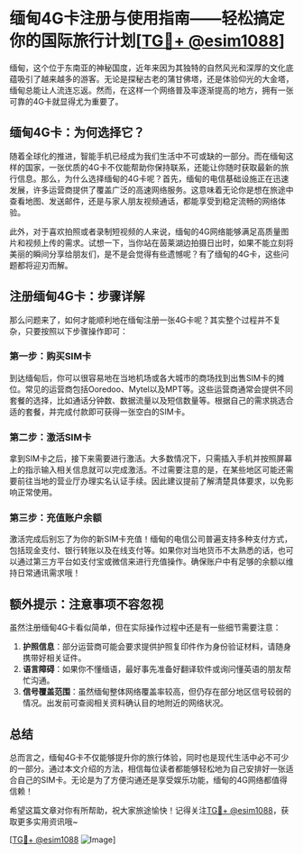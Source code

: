 # 缅甸4G卡注册与使用指南——轻松搞定你的国际旅行计划[[TG💪+ @esim1088](https://t.me/s/esim1088)]

缅甸，这个位于东南亚的神秘国度，近年来因为其独特的自然风光和深厚的文化底蕴吸引了越来越多的游客。无论是探秘古老的蒲甘佛塔，还是体验仰光的大金塔，缅甸总能让人流连忘返。然而，在这样一个网络普及率逐渐提高的地方，拥有一张可靠的4G卡就显得尤为重要了。

## 缅甸4G卡：为何选择它？

随着全球化的推进，智能手机已经成为我们生活中不可或缺的一部分。而在缅甸这样的国家，一张优质的4G卡不仅能帮助你保持联系，还能让你随时获取最新的旅行信息。那么，为什么选择缅甸的4G卡呢？首先，缅甸的电信基础设施正在迅速发展，许多运营商提供了覆盖广泛的高速网络服务。这意味着无论你是想在旅途中查看地图、发送邮件，还是与家人朋友视频通话，都能享受到稳定流畅的网络体验。

此外，对于喜欢拍照或者录制短视频的人来说，缅甸的4G网络能够满足高质量图片和视频上传的需求。试想一下，当你站在茵莱湖边拍摄日出时，如果不能立刻将美丽的瞬间分享给朋友们，是不是会觉得有些遗憾呢？有了缅甸的4G卡，这些问题都将迎刃而解。

## 注册缅甸4G卡：步骤详解

那么问题来了，如何才能顺利地在缅甸注册一张4G卡呢？其实整个过程并不复杂，只要按照以下步骤操作即可：

### 第一步：购买SIM卡

到达缅甸后，你可以很容易地在当地机场或各大城市的商场找到出售SIM卡的摊位。常见的运营商包括Ooredoo、Mytel以及MPT等。这些运营商通常会提供不同套餐的选择，比如通话分钟数、数据流量以及短信数量等。根据自己的需求挑选合适的套餐，并完成付款即可获得一张空白的SIM卡。

### 第二步：激活SIM卡

拿到SIM卡之后，接下来需要进行激活。大多数情况下，只需插入手机并按照屏幕上的指示输入相关信息就可以完成激活。不过需要注意的是，在某些地区可能还需要前往当地的营业厅办理实名认证手续。因此建议提前了解清楚具体要求，以免影响正常使用。

### 第三步：充值账户余额

激活完成后别忘了为你的新SIM卡充值！缅甸的电信公司普遍支持多种支付方式，包括现金支付、银行转账以及在线支付等。如果你对当地货币不太熟悉的话，也可以通过第三方平台如支付宝或微信来进行充值操作。确保账户中有足够的余额以维持日常通讯需求哦！

## 额外提示：注意事项不容忽视

虽然注册缅甸4G卡看似简单，但在实际操作过程中还是有一些细节需要注意：

1. **护照信息**：部分运营商可能会要求提供护照复印件作为身份验证材料，请随身携带好相关证件。
2. **语言障碍**：如果你不懂缅语，最好事先准备好翻译软件或询问懂英语的朋友帮忙沟通。
3. **信号覆盖范围**：虽然缅甸整体网络覆盖率较高，但仍存在部分地区信号较弱的情况。出发前可查阅相关资料确认目的地附近的网络状况。

## 总结

总而言之，缅甸4G卡不仅能够提升你的旅行体验，同时也是现代生活中必不可少的一部分。通过本文介绍的方法，相信每位读者都能够轻松地为自己安排好一张适合自己的SIM卡。无论是为了方便沟通还是享受娱乐功能，缅甸的4G网络都值得信赖！

希望这篇文章对你有所帮助，祝大家旅途愉快！记得关注[TG💪+ @esim1088](https://t.me/s/esim1088)，获取更多实用资讯哦~

[[TG💪+ @esim1088](https://t.me/s/esim1088) ![Image](https://i.postimg.cc/4NQfJmqS/Snipaste-2025-05-13-00-14-12.png)]